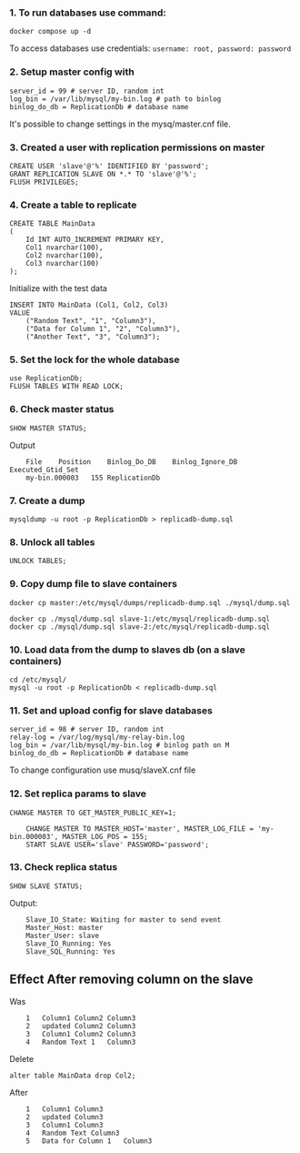 ### 1. To run databases use command:
``` docker compose up -d ```

To access databases use credentials: ``` username: root, password: password ```

### 2. Setup master config with
```
server_id = 99 # server ID, random int
log_bin = /var/lib/mysql/my-bin.log # path to binlog
binlog_do_db = ReplicationDb # database name
```
It's possible to change settings in the mysq/master.cnf file.


### 3. Created a user with replication permissions on master
```
CREATE USER 'slave'@'%' IDENTIFIED BY 'password';
GRANT REPLICATION SLAVE ON *.* TO 'slave'@'%';
FLUSH PRIVILEGES;
```

### 4. Create a table to replicate
```
CREATE TABLE MainData 
(
	Id INT AUTO_INCREMENT PRIMARY KEY,
	Col1 nvarchar(100),
    Col2 nvarchar(100),
    Col3 nvarchar(100)
);
```

Initialize with the test data
```
INSERT INTO MainData (Col1, Col2, Col3)
VALUE
	("Random Text", "1", "Column3"),
    ("Data for Column 1", "2", "Column3"),
    ("Another Text", "3", "Column3");
```

### 5. Set the lock for the whole database
```
use ReplicationDb;
FLUSH TABLES WITH READ LOCK;
```

### 6. Check master status
```
SHOW MASTER STATUS;
```
Output
```
	File	Position	Binlog_Do_DB	Binlog_Ignore_DB	Executed_Gtid_Set
	my-bin.000003	155	ReplicationDb
```

### 7. Create a dump
```
mysqldump -u root -p ReplicationDb > replicadb-dump.sql
```

### 8. Unlock all tables
```
UNLOCK TABLES;
```

### 9. Copy dump file to slave containers
```
docker cp master:/etc/mysql/dumps/replicadb-dump.sql ./mysql/dump.sql

docker cp ./mysql/dump.sql slave-1:/etc/mysql/replicadb-dump.sql
docker cp ./mysql/dump.sql slave-2:/etc/mysql/replicadb-dump.sql
```

### 10. Load data from the dump to slaves db (on a slave containers)
```
cd /etc/mysql/
mysql -u root -p ReplicationDb < replicadb-dump.sql
```

### 11. Set and upload config for slave databases
```
server_id = 98 # server ID, random int
relay-log = /var/log/mysql/my-relay-bin.log
log_bin = /var/lib/mysql/my-bin.log # binlog path on M
binlog_do_db = ReplicationDb # database name
```
To change configuration use musq/slaveX.cnf file

### 12. Set replica params to slave
```
CHANGE MASTER TO GET_MASTER_PUBLIC_KEY=1;

	CHANGE MASTER TO MASTER_HOST='master', MASTER_LOG_FILE = 'my-bin.000003', MASTER_LOG_POS = 155;
	START SLAVE USER='slave' PASSWORD='password';
```

### 13. Check replica status
```
SHOW SLAVE STATUS;
```
Output:
```
	Slave_IO_State: Waiting for master to send event
	Master_Host: master
	Master_User: slave
	Slave_IO_Running: Yes
	Slave_SQL_Running: Yes
```

## Effect After removing column on the slave
Was 
```
	1	Column1	Column2	Column3
	2	updated	Column2	Column3
	3	Column1	Column2	Column3
	4	Random Text	1	Column3
```
Delete
```
alter table MainData drop Col2;
```
After
```
	1	Column1	Column3
	2	updated	Column3
	3	Column1	Column3
	4	Random Text	Column3
	5	Data for Column 1	Column3
```
